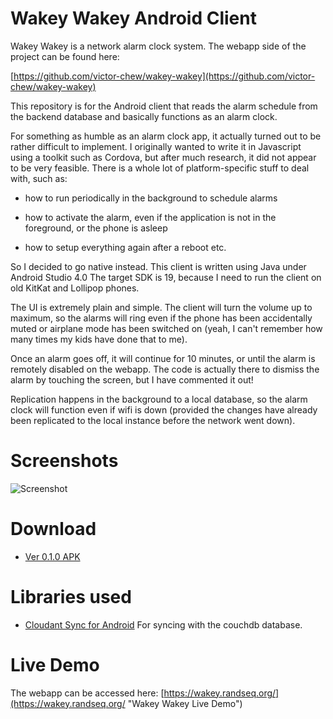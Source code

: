 # Wakey Wakey Android Client

Wakey Wakey is a network alarm clock system. The webapp side of the project can be found here:

[https://github.com/victor-chew/wakey-wakey](https://github.com/victor-chew/wakey-wakey)

This repository is for the Android client that reads the alarm schedule from the backend database and basically functions as an alarm clock.

For something as humble as an  alarm clock app, it actually turned out to be rather difficult to implement. I originally wanted to write it in Javascript using a toolkit such as Cordova, but after much research, it did not appear to be very feasible. There is a whole lot of platform-specific stuff to deal with, such as:

* how to run periodically in the background to schedule alarms

* how to activate the alarm, even if the application is not in the foreground, or the phone is asleep

* how to setup everything again after a reboot etc.

So I decided to go native instead. This client is written using Java under Android Studio 4.0 The target SDK is 19, because I need to run the client on old KitKat and Lollipop phones.

The UI is extremely plain and simple. The client will turn the volume up to maximum, so the alarms will ring even if the phone has been accidentally muted or airplane mode has been switched on (yeah, I can't remember how many times my kids have done that to me). 

Once an alarm goes off, it will continue for 10 minutes, or until the alarm is remotely disabled on the webapp. The code is actually there to dismiss the alarm by touching the screen, but I have commented it out!

Replication happens in the background to a local database, so the alarm clock will function even if wifi is down (provided the changes have already been replicated to the local instance before the network went down).

# Screenshots
![Screenshot](https://wakey.randseq.org/screenshots/screenshot03.png "Screenshot 1")

# Download
* [Ver 0.1.0 APK](https://wakey.randseq.org/android/wakeywakey-0.1.0.apk)

# Libraries used
* [Cloudant Sync for Android](https://github.com/cloudant/sync-android) For syncing with the couchdb database.

# Live Demo
The webapp can be accessed here:
[https://wakey.randseq.org/](https://wakey.randseq.org/ "Wakey Wakey Live Demo")
